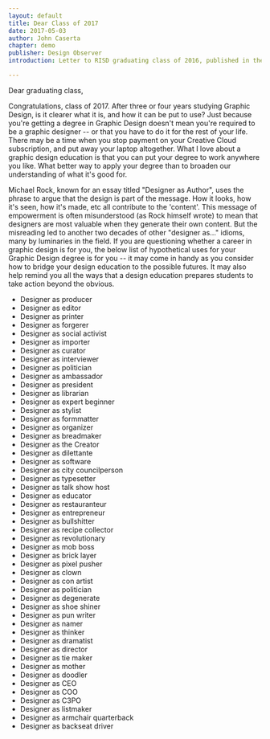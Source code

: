 ```yaml
---
layout: default
title: Dear Class of 2017
date: 2017-05-03
author: John Caserta
chapter: demo
publisher: Design Observer
introduction: Letter to RISD graduating class of 2016, published in the RISD yearbook, altered slightly and updated.

---
```


Dear graduating class,

Congratulations, class of 2017. After three or four years studying Graphic Design, is it clearer what it is, and how it can be put to use? Just because you're getting a degree in Graphic Design doesn't mean you're required to be a graphic designer -- or that you have to do it for the rest of your life. There may be a time when you stop payment on your Creative Cloud subscription, and put away your laptop altogether. What I love about a graphic design education is that you can put your degree to work anywhere you like. What better way to apply your degree than to broaden our understanding of what it's good for.

Michael Rock, known for an essay titled "Designer as Author", uses the phrase to argue that the design is part of the message. How it looks, how it's seen, how it's made, etc all contribute to the 'content'. This message of empowerment is often misunderstood (as Rock himself wrote) to mean that designers are most valuable when they generate their own content. But the misreading led to another two decades of other "designer as…" idioms, many by luminaries in the field. If you are questioning whether a career in graphic design is for you, the below list of hypothetical uses for your Graphic Design degree is for you -- it may come in handy as you consider how to bridge your design education to the possible futures. It may also help remind you all the ways that a design education prepares students to take action beyond the obvious.

* Designer as producer
* Designer as editor
* Designer as printer
* Designer as forgerer
* Designer as social activist
* Designer as importer
* Designer as curator
* Designer as interviewer
* Designer as politician
* Designer as ambassador
* Designer as president
* Designer as librarian
* Designer as expert beginner
* Designer as stylist
* Designer as formmatter
* Designer as organizer
* Designer as breadmaker
* Designer as the Creator
* Designer as dilettante
* Designer as software
* Designer as city councilperson
* Designer as typesetter
* Designer as talk show host
* Designer as educator
* Designer as restauranteur
* Designer as entrepreneur
* Designer as bullshitter
* Designer as recipe collector
* Designer as revolutionary
* Designer as mob boss
* Designer as brick layer
* Designer as pixel pusher
* Designer as clown
* Designer as con artist
* Designer as politician
* Designer as degenerate
* Designer as shoe shiner
* Designer as pun writer
* Designer as namer
* Designer as thinker
* Designer as dramatist
* Designer as director
* Designer as tie maker
* Designer as mother
* Designer as doodler
* Designer as CEO
* Designer as COO
* Designer as C3PO
* Designer as listmaker
* Designer as armchair quarterback
* Designer as backseat driver
